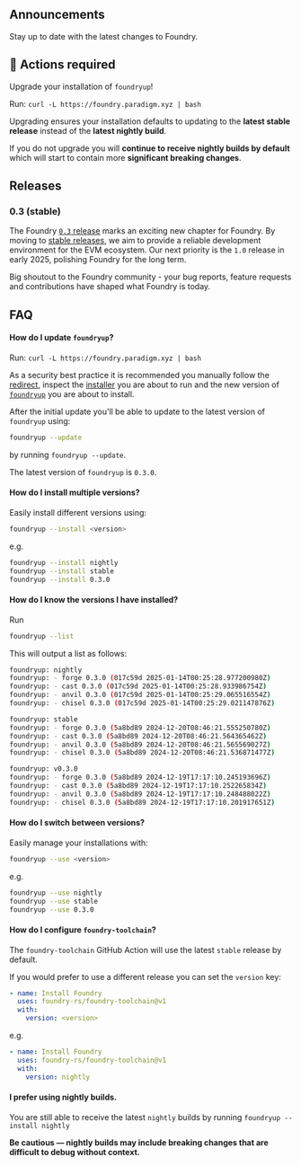 ## Announcements

Stay up to date with the latest changes to Foundry.

## 🚨 Actions required

Upgrade your installation of `foundryup`!

Run: `curl -L https://foundry.paradigm.xyz | bash`

Upgrading ensures your installation defaults to updating to the **latest stable release** instead of the **latest nightly build**.

If you do not upgrade you will **continue to receive nightly builds by default** which will start to contain more **significant breaking changes**.

## Releases

### 0.3 (stable)

The Foundry [`0.3` release](https://github.com/foundry-rs/foundry/releases/tag/v0.3.0) marks an exciting new chapter for Foundry. By moving to [stable releases](https://github.com/foundry-rs/foundry/releases/tag/stable), we aim to provide a reliable development environment for the EVM ecosystem. Our next priority is the `1.0` release in early 2025, polishing Foundry for the long term.

Big shoutout to the Foundry community - your bug reports, feature requests and contributions have shaped what Foundry is today.

## FAQ

#### How do I update `foundryup`?

Run: `curl -L https://foundry.paradigm.xyz | bash`

As a security best practice it is recommended you manually follow the [redirect](https://foundry.paradigm.xyz), inspect the [installer](https://raw.githubusercontent.com/foundry-rs/foundry/master/foundryup/install) you are about to run and the new version of [`foundryup`](https://raw.githubusercontent.com/foundry-rs/foundry/master/foundryup/foundryup) you are about to install.

After the initial update you'll be able to update to the latest version of `foundryup` using:

```sh
foundryup --update
```

by running `foundryup --update`.

The latest version of `foundryup` is `0.3.0`.

#### How do I install multiple versions?

Easily install different versions using:

```sh
foundryup --install <version>
```

e.g.

```sh
foundryup --install nightly
foundryup --install stable
foundryup --install 0.3.0
```

#### How do I know the versions I have installed?

Run

```sh
foundryup --list
```

This will output a list as follows:

```sh
foundryup: nightly
foundryup: - forge 0.3.0 (017c59d 2025-01-14T00:25:28.977200980Z)
foundryup: - cast 0.3.0 (017c59d 2025-01-14T00:25:28.933986754Z)
foundryup: - anvil 0.3.0 (017c59d 2025-01-14T00:25:29.065516554Z)
foundryup: - chisel 0.3.0 (017c59d 2025-01-14T00:25:29.021147876Z)

foundryup: stable
foundryup: - forge 0.3.0 (5a8bd89 2024-12-20T08:46:21.555250780Z)
foundryup: - cast 0.3.0 (5a8bd89 2024-12-20T08:46:21.564365462Z)
foundryup: - anvil 0.3.0 (5a8bd89 2024-12-20T08:46:21.565569027Z)
foundryup: - chisel 0.3.0 (5a8bd89 2024-12-20T08:46:21.536871477Z)

foundryup: v0.3.0
foundryup: - forge 0.3.0 (5a8bd89 2024-12-19T17:17:10.245193696Z)
foundryup: - cast 0.3.0 (5a8bd89 2024-12-19T17:17:10.252265834Z)
foundryup: - anvil 0.3.0 (5a8bd89 2024-12-19T17:17:10.248488022Z)
foundryup: - chisel 0.3.0 (5a8bd89 2024-12-19T17:17:10.201917651Z)
```

#### How do I switch between versions?

Easily manage your installations with:

```sh
foundryup --use <version>
```

e.g.

```sh
foundryup --use nightly
foundryup --use stable
foundryup --use 0.3.0
```

#### How do I configure `foundry-toolchain`?

The `foundry-toolchain` GitHub Action will use the latest `stable` release by default.

If you would prefer to use a different release you can set the `version` key:

```yml
- name: Install Foundry
  uses: foundry-rs/foundry-toolchain@v1
  with:
    version: <version>
```

e.g.

```yml
- name: Install Foundry
  uses: foundry-rs/foundry-toolchain@v1
  with:
    version: nightly
```

#### I prefer using nightly builds.

You are still able to receive the latest `nightly` builds by running `foundryup --install nightly`

**Be cautious — nightly builds may include breaking changes that are difficult to debug without context.**
